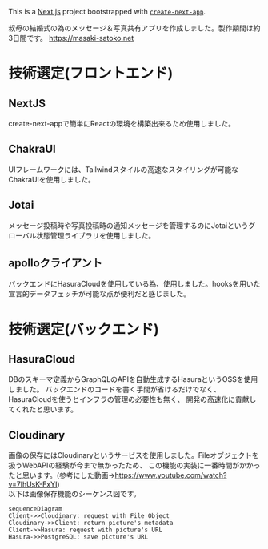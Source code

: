 This is a [Next.js](https://nextjs.org/) project bootstrapped with [`create-next-app`](https://github.com/vercel/next.js/tree/canary/packages/create-next-app).


叔母の結婚式の為のメッセージ＆写真共有アプリを作成しました。製作期間は約3日間です。
https://masaki-satoko.net
# 技術選定(フロントエンド)

## NextJS
create-next-appで簡単にReactの環境を構築出来るため使用しました。

## ChakraUI
UIフレームワークには、Tailwindスタイルの高速なスタイリングが可能なChakraUIを使用しました。

## Jotai
メッセージ投稿時や写真投稿時の通知メッセージを管理するのにJotaiというグローバル状態管理ライブラリを使用しました。

## apolloクライアント
バックエンドにHasuraCloudを使用している為、使用しました。hooksを用いた宣言的データフェッチが可能な点が便利だと感じました。


# 技術選定(バックエンド)

## HasuraCloud
DBのスキーマ定義からGraphQLのAPIを自動生成するHasuraというOSSを使用しました。
バックエンドのコードを書く手間が省けるだけでなく、HasuraCloudを使うとインフラの管理の必要性も無く、
開発の高速化に貢献してくれたと思います。

## Cloudinary
画像の保存にはCloudinaryというサービスを使用しました。Fileオブジェクトを扱うWebAPIの経験が今まで無かったため、
この機能の実装に一番時間がかかったと思います。(参考にした動画→https://www.youtube.com/watch?v=7lhUsK-FxYI)  
以下は画像保存機能のシーケンス図です。
```mermaid
sequenceDiagram
Client->>Cloudinary: request with File Object
Cloudinary->>Client: return picture's metadata
Client->>Hasura: request with picture's URL
Hasura->>PostgreSQL: save picture's URL
```


